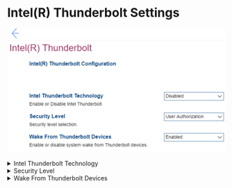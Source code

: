 # Intel(R) Thunderbolt Settings #

![](./img/intelthunderbolt.png)

<details><summary>Intel Thunderbolt Technology</summary>

?> Cable standard combining data, video, and power.

Options:

1. Enabled – Intel(R) Thunderbolt technology is enabled.
2. **Disabled** – Default. 

More information at Intel.com and Intel websites: [Thunderbolt Technology](https://www.intel.com/content/www/us/en/architecture-and-technology/thunderbolt/overview.html), [Thunderbolt Technology for Developers](https://www.intel.com/content/www/us/en/architecture-and-technology/thunderbolt/thunderbolt-technology-developer.html), [Thunderbolt Solution Briefs](https://www.thunderbolttechnology.net/tech).

| WMI Setting name | Values | SVP / SMP Req'd | AMD/Intel |
|:---|:---|:---|:---|
| IntelThunderboltTechnology | Disabled, Enabled | yes | Intel |
</details>


<details><summary>Security Level</summary>

Whether to require user confirmation of connections, and for which devices.

Options:

1. **No Security** – Default. Automatically connect devices plugged into the Thunderbolt port.
2. User Authorization - Approval is required for any new devices connected to the Thunderbolt port.
3. Secure Connect - The Thunderbolt adapter port will only allow connection to devices that have been configured with a shared key.
4. Display Port only - Automatically connect to Display Port devices only. No Thunderbolt adapter or PCIe devices are allowed to connect.

| WMI Setting name | Values | SVP / SMP Req'd | AMD/Intel |
|:---|:---|:---|:---|
| SecurityLevel |  | yes | Intel |
</details>


<details><summary>Wake From Thunderbolt Devices</summary>

Options:

1. **Enabled** – Default. 
2. Disabled

| WMI Setting name | Values | SVP / SMP Req'd | AMD/Intel |
|:---|:---|:---|:---|
|  |  | yes | Intel |
</details>